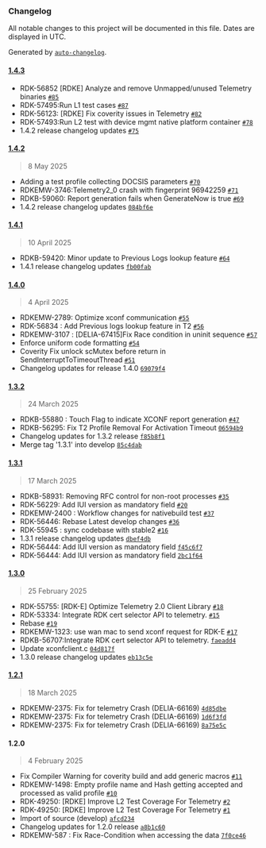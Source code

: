 ### Changelog

All notable changes to this project will be documented in this file. Dates are displayed in UTC.

Generated by [`auto-changelog`](https://github.com/CookPete/auto-changelog).

#### [1.4.3](https://github.com/rdkcentral/telemetry/compare/1.4.2...1.4.3)

- RDK-56852 [RDKE] Analyze and remove Unmapped/unused Telemetry binaries [`#85`](https://github.com/rdkcentral/telemetry/pull/85)
- RDK-57495:Run L1 test cases [`#87`](https://github.com/rdkcentral/telemetry/pull/87)
- RDK-56123: [RDKE] Fix coverity issues in Telemetry [`#82`](https://github.com/rdkcentral/telemetry/pull/82)
- RDK-57493:Run L2 test with device mgmt native platform container [`#78`](https://github.com/rdkcentral/telemetry/pull/78)
- 1.4.2 release changelog updates [`#75`](https://github.com/rdkcentral/telemetry/pull/75)

#### [1.4.2](https://github.com/rdkcentral/telemetry/compare/1.4.1...1.4.2)

> 8 May 2025

- Adding a test profile collecting DOCSIS parameters [`#70`](https://github.com/rdkcentral/telemetry/pull/70)
- RDKEMW-3746:Telemetry2_0 crash with fingerprint 96942259 [`#71`](https://github.com/rdkcentral/telemetry/pull/71)
- RDKB-59060: Report generation fails when GenerateNow is true [`#69`](https://github.com/rdkcentral/telemetry/pull/69)
- 1.4.2 release changelog updates [`084bf6e`](https://github.com/rdkcentral/telemetry/commit/084bf6e9f2b71b119e8e7e3628d07ac238e17c00)

#### [1.4.1](https://github.com/rdkcentral/telemetry/compare/1.4.0...1.4.1)

> 10 April 2025

- RDKB-59420: Minor update to Previous Logs lookup feature [`#64`](https://github.com/rdkcentral/telemetry/pull/64)
- 1.4.1 release changelog updates [`fb00fab`](https://github.com/rdkcentral/telemetry/commit/fb00fabed525de60b83efd869b0feabf94187beb)

#### [1.4.0](https://github.com/rdkcentral/telemetry/compare/1.3.2...1.4.0)

> 4 April 2025

- RDKEMW-2789: Optimize xconf communication [`#55`](https://github.com/rdkcentral/telemetry/pull/55)
- RDK-56834 : Add Previous logs lookup feature in T2 [`#56`](https://github.com/rdkcentral/telemetry/pull/56)
- RDKEMW-3107 : [DELIA-67415]Fix Race condition in uninit sequence [`#57`](https://github.com/rdkcentral/telemetry/pull/57)
- Enforce uniform code formatting [`#54`](https://github.com/rdkcentral/telemetry/pull/54)
- Coverity Fix unlock scMutex before return in SendInterruptToTimeoutThread [`#51`](https://github.com/rdkcentral/telemetry/pull/51)
- Changelog updates for release 1.4.0 [`69079f4`](https://github.com/rdkcentral/telemetry/commit/69079f46382a2ba9ab6b5fe67c4fd2850af1f986)

#### [1.3.2](https://github.com/rdkcentral/telemetry/compare/1.3.1...1.3.2)

> 24 March 2025

- RDKB-55880 : Touch Flag to indicate XCONF report generation [`#47`](https://github.com/rdkcentral/telemetry/pull/47)
- RDKB-56295: Fix T2 Profile Removal For Activation Timeout [`06594b9`](https://github.com/rdkcentral/telemetry/commit/06594b9fb423244c59b633ced0435027d8b0e8b1)
- Changelog updates for 1.3.2 release [`f85b8f1`](https://github.com/rdkcentral/telemetry/commit/f85b8f1272818fe6039c46266b68b2bcea911480)
- Merge tag '1.3.1' into develop [`85c4dab`](https://github.com/rdkcentral/telemetry/commit/85c4dab3e6cd1472a8ec953ea72427c65290741c)

#### [1.3.1](https://github.com/rdkcentral/telemetry/compare/1.3.0...1.3.1)

> 17 March 2025

- RDKB-58931: Removing RFC control for non-root processes [`#35`](https://github.com/rdkcentral/telemetry/pull/35)
- RDK-56229: Add IUI version as mandatory field [`#20`](https://github.com/rdkcentral/telemetry/pull/20)
- RDKEMW-2400 : Workflow changes for nativebuild test [`#37`](https://github.com/rdkcentral/telemetry/pull/37)
- RDK-56446: Rebase Latest develop changes [`#36`](https://github.com/rdkcentral/telemetry/pull/36)
- RDK-55945 : sync codebase with stable2 [`#16`](https://github.com/rdkcentral/telemetry/pull/16)
- 1.3.1 release changelog updates [`dbef4db`](https://github.com/rdkcentral/telemetry/commit/dbef4dbc2ba23f72fd67f46930e209b5ce788ccf)
- RDK-56444: Add IUI version as mandatory field [`f45c6f7`](https://github.com/rdkcentral/telemetry/commit/f45c6f711f3e341f9a4c3464ea4989c771b00b6f)
- RDK-56444: Add IUI version as mandatory field [`2bc1f64`](https://github.com/rdkcentral/telemetry/commit/2bc1f6400cb99957a2263a40fe946f450fe3cba3)

#### [1.3.0](https://github.com/rdkcentral/telemetry/compare/1.2.1...1.3.0)

> 25 February 2025

- RDK-55755: [RDK-E] Optimize Telemetry 2.0 Client Library [`#18`](https://github.com/rdkcentral/telemetry/pull/18)
- RDK-53334: Integrate RDK cert selector API to telemetry. [`#15`](https://github.com/rdkcentral/telemetry/pull/15)
- Rebase [`#19`](https://github.com/rdkcentral/telemetry/pull/19)
- RDKEMW-1323: use wan mac to send xconf request for RDK-E [`#17`](https://github.com/rdkcentral/telemetry/pull/17)
- RDKB-56707:Integrate RDK cert selector API to telemetry. [`faeadd4`](https://github.com/rdkcentral/telemetry/commit/faeadd4446d8d052d528e83a0e008cebef02cc2a)
- Update xconfclient.c [`04d817f`](https://github.com/rdkcentral/telemetry/commit/04d817f26605589e403ff2edb54c470d4a1d6824)
- 1.3.0 release changelog updates [`eb13c5e`](https://github.com/rdkcentral/telemetry/commit/eb13c5e39467d91cb8ae61e51d1a36cc7240c778)

#### [1.2.1](https://github.com/rdkcentral/telemetry/compare/1.2.0...1.2.1)

> 18 March 2025

- RDKEMW-2375: Fix for telemetry Crash (DELIA-66169) [`4d85dbe`](https://github.com/rdkcentral/telemetry/commit/4d85dbe7de5e92c979d13719384ed1e11022df0e)
- RDKEMW-2375: Fix for telemetry Crash (DELIA-66169) [`1d6f3fd`](https://github.com/rdkcentral/telemetry/commit/1d6f3fd2b5ba65a1cd7575e57afbbf101ac31386)
- RDKEMW-2375: Fix for telemetry Crash (DELIA-66169) [`8a75e5c`](https://github.com/rdkcentral/telemetry/commit/8a75e5c15c5c4cb4fc09c630f7acdfa34471205c)

#### 1.2.0

> 4 February 2025

- Fix Compiler Warning for coverity build and add generic macros [`#11`](https://github.com/rdkcentral/telemetry/pull/11)
- RDKEMW-1498: Empty profile name and Hash getting accepted and processed as valid profile [`#10`](https://github.com/rdkcentral/telemetry/pull/10)
- RDK-49250: [RDKE] Improve L2 Test Coverage For Telemetry  [`#2`](https://github.com/rdkcentral/telemetry/pull/2)
- RDK-49250: [RDKE] Improve L2 Test Coverage For Telemetry [`#1`](https://github.com/rdkcentral/telemetry/pull/1)
- Import of source (develop) [`afcd234`](https://github.com/rdkcentral/telemetry/commit/afcd23406fc2e5f808812fbc5e3b38e64e510fc0)
- Changelog updates for 1.2.0 release [`a8b1c60`](https://github.com/rdkcentral/telemetry/commit/a8b1c60ff68cff39c58da6dc87644e051829482b)
- RDKEMW-587 : Fix Race-Condition when accessing the data [`7f0ce46`](https://github.com/rdkcentral/telemetry/commit/7f0ce465605c98cc283874b9c9ae13fdeebeb288)
